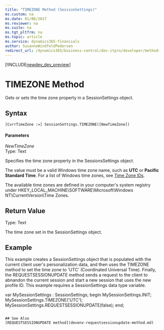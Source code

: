 ```yaml
---
title: "TIMEZONE Method (SessionSettings)"
ms.custom: na
ms.date: 01/06/2017
ms.reviewer: na
ms.suite: na
ms.tgt_pltfrm: na
ms.topic: article
ms.service: dynamics365-financials
author: SusanneWindfeldPedersen
redirect_url: /dynamics365/business-central/dev-itpro/developer/methods/devenv-al-method-reference
---
```


[!INCLUDE[newdev_dev_preview](../includes/newdev_dev_preview.md)]

# TIMEZONE Method
Gets or sets the time zone property in a SessionSettings object.  

## Syntax  

```  
[CurrTimeZone :=] SessionSettings.TIMEZONE([NewTimeZone])  
```  

#### Parameters  
*NewTimeZone*  
Type: Text  

Specifies the time zone property in the SessionsSettings object.

The value must be a valid Windows time zone name, such as **UTC** or **Pacific Standard Time**. For a list of Windows time zones, see [Time Zone IDs](https://msdn.microsoft.com/en-us/library/gg154758.aspx).

The available time zones are defined in your computer's system registry under HKEY_LOCAL_MACHINE\SOFTWARE\Microsoft\Windows NT\CurrentVersion\Time Zones.

## Return Value  
Type: Text  

The time zone set in the SessionSettings object.

## Example
This example creates a SessionSettings object that is populated with the current client user's personalization data, and then uses the TIMEZONE method to set the time zone to 'UTC' (Coordinated Universal Time). Finally, the REQUESTSESSIONUPDATE method sends a request to the client to abnandon the current session and start a new session that uses the new profile ID. This example requires a SessionSettings data type variable.

var
  MySessionSettings : SessionSettings;
  begin
    MySessionSettings.INIT;
    MySessionSettings.TIMEZONE('UTC');
    MySessionSettings.REQUESTSESSIONUPDATE(false);
  end;  
```  

## See Also  
[REQUESTSESSIONUPDATE method](devenv-requestsessionupdate-method.md)  
